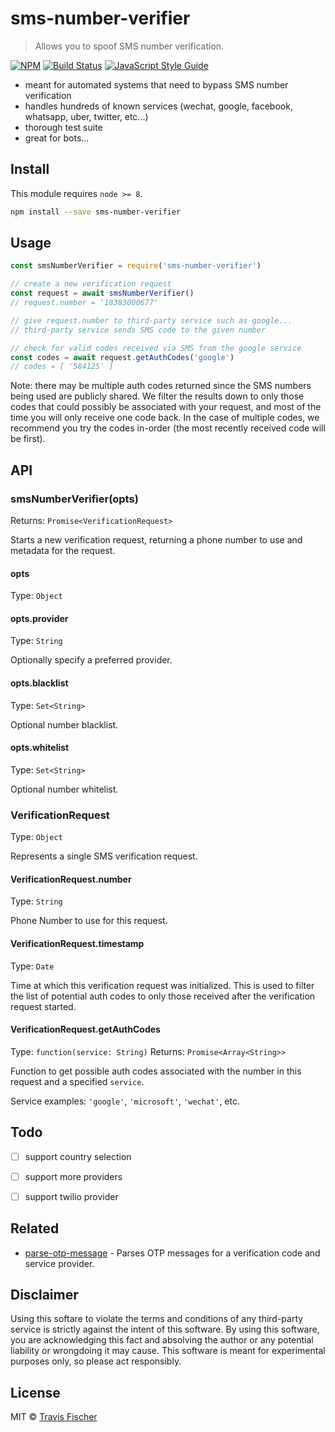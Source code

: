 # sms-number-verifier

> Allows you to spoof SMS number verification.

[![NPM](https://img.shields.io/npm/v/sms-number-verifier.svg)](https://www.npmjs.com/package/sms-number-verifier) [![Build Status](https://travis-ci.org/transitive-bullshit/sms-number-verifier.svg?branch=master)](https://travis-ci.org/transitive-bullshit/sms-number-verifier) [![JavaScript Style Guide](https://img.shields.io/badge/code_style-standard-brightgreen.svg)](https://standardjs.com)

- meant for automated systems that need to bypass SMS number verification
- handles hundreds of known services (wechat, google, facebook, whatsapp, uber, twitter, etc...)
- thorough test suite
- great for bots...


## Install

This module requires `node >= 8`.

```bash
npm install --save sms-number-verifier
```


## Usage

```js
const smsNumberVerifier = require('sms-number-verifier')

// create a new verification request
const request = await smsNumberVerifier()
// request.number = '18383000677'

// give request.number to third-party service such as google...
// third-party service sends SMS code to the given number

// check for valid codes received via SMS from the google service
const codes = await request.getAuthCodes('google')
// codes = [ '584125' ]
```

Note: there may be multiple auth codes returned since the SMS numbers being used are publicly shared. We filter the results down to only those codes that could possibly be associated with your request, and most of the time you will only receive one code back. In the case of multiple codes, we recommend you try the codes in-order (the most recently received code will be first).


## API

### smsNumberVerifier(opts)

Returns: `Promise<VerificationRequest>`

Starts a new verification request, returning a phone number to use and metadata for the request.

#### opts

Type: `Object`

#### opts.provider

Type: `String`

Optionally specify a preferred provider.

#### opts.blacklist

Type: `Set<String>`

Optional number blacklist.

#### opts.whitelist

Type: `Set<String>`

Optional number whitelist.

### VerificationRequest

Type: `Object`

Represents a single SMS verification request.

#### VerificationRequest.number

Type: `String`

Phone Number to use for this request.

#### VerificationRequest.timestamp

Type: `Date`

Time at which this verification request was initialized. This is used to filter the list of potential auth codes to only those received after the verification request started.

#### VerificationRequest.getAuthCodes

Type: `function(service: String)`
Returns: `Promise<Array<String>>`

Function to get possible auth codes associated with the number in this request and a specified `service`.

Service examples: `'google'`, `'microsoft'`, `'wechat'`, etc.


## Todo

- [ ] support country selection
- [ ] support more providers
- [ ] support twilio provider


## Related

- [parse-otp-message](https://github.com/transitive-bullshit/parse-otp-message) - Parses OTP messages for a verification code and service provider.


## Disclaimer

Using this softare to violate the terms and conditions of any third-party service is strictly against the intent of this software. By using this software, you are acknowledging this fact and absolving the author or any potential liability or wrongdoing it may cause. This software is meant for experimental purposes only, so please act responsibly.


## License

MIT © [Travis Fischer](https://github.com/transitive-bullshit)
